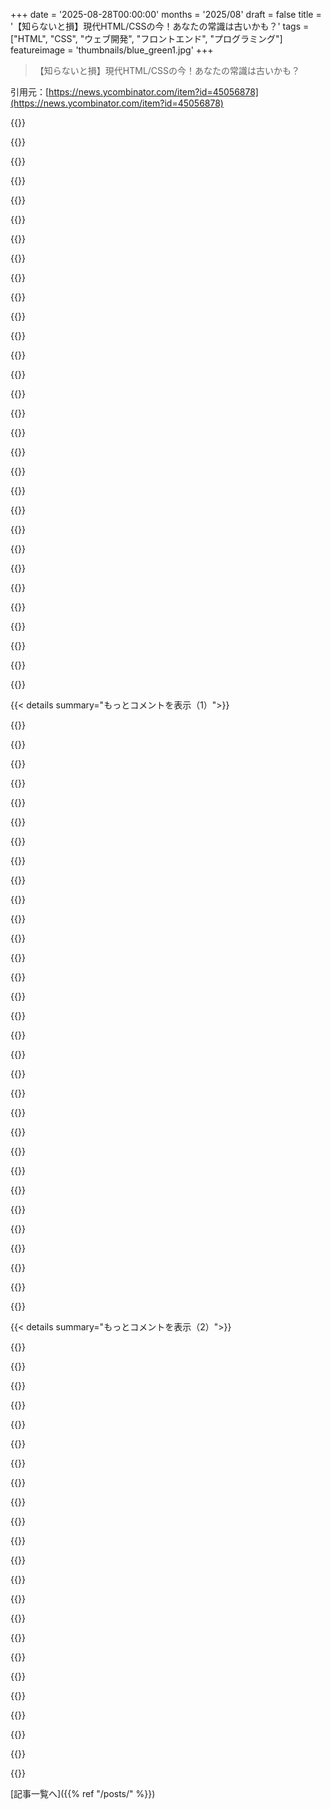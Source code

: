 +++
date = '2025-08-28T00:00:00'
months = '2025/08'
draft = false
title = '【知らないと損】現代HTML/CSSの今！あなたの常識は古いかも？'
tags = ["HTML", "CSS", "ウェブ開発", "フロントエンド", "プログラミング"]
featureimage = 'thumbnails/blue_green1.jpg'
+++

> 【知らないと損】現代HTML/CSSの今！あなたの常識は古いかも？

引用元：[https://news.ycombinator.com/item?id=45056878](https://news.ycombinator.com/item?id=45056878)




{{<matomeQuote body="ネストが追加されたのは評価するけど、CSSは全体的に見て本当に変でひどい言語だと思うね。たぶん使い方が悪いだけかもしれないけど、複雑でめちゃくちゃだし、呪文を並べて動かす感じ。継承ベースのスタイリングシステムと、継承なしで内包だけするレイアウトシステムが組み合わさってる。スタイリングとレイアウトを結合したのは間違いだったし、根本的に壊れてるものに機能を追加しても直らないよ。" userName="b_e_n_t_o_n" createdAt="2025/08/29 04:20:06" color="">}}




{{<matomeQuote body="反対意見だね。CSSに関するこういう意見は、ちゃんと時間をかけて学んでない人、特にカスケードを理解してない人が言ってるんだと思う。何年も前に新しい実装のためにCSSの仕様を深く掘り下げたけど、マークアップのセマンティクスからスタイルを分離するという目的にはすごく良く設計されてると感心したよ。" userName="tmpfs" createdAt="2025/08/29 10:39:15" color="">}}




{{<matomeQuote body="記事の「CSSへの否定的な意見の多くは、使い方をよく知らないことから来ている。多くの開発者はJavaやTypeScriptばかりでCSSの基礎を学ぶのを飛ばして、理解してないスタイリング言語に文句を言う」ってのは、あんたみたいな人のことだよ。ちゃんと学ばないくせに知ったかぶるのは傲慢だね。" userName="archerx" createdAt="2025/08/29 06:42:31" color="">}}




{{<matomeQuote body="あの複雑さは全部罠だよ。ひどい設計に無駄に時間を費やした人だけが、他人が学ぶ時間のない秘密を握ってる。あの複雑さは時間とエネルギーを食うだけで無意味だ。CSSはひどい設計、ひどいドキュメント、秘密だらけのひどい代物だよ。" userName="bsenftner" createdAt="2025/08/29 11:14:51" color="">}}




{{<matomeQuote body="あんたも筆者も、すごく傲慢な言い方だね。CSSへの反感にはもっとちゃんとした理由があるんだ。IE11にはNested flexboxのバグがあったし、サポート終了は2022年だ。記事のNested CSSは2023年12月に出たばっかり。CSSは1996年からあるんだから、現状は改善されたけど、それまでの20年以上ひどかったことを忘れないでほしいね。" userName="wmil" createdAt="2025/08/29 07:57:54" color="#ff33a1">}}




{{<matomeQuote body="「IE11にNested flexboxのバグがあった。IEのメンテが悪かったからCSSが嫌い、ってのがまともな議論になるの？」" userName="bryanrasmussen" createdAt="2025/08/29 08:16:20" color="">}}




{{<matomeQuote body="長い間、90年代後半からだいたい2012年くらいまで、IEが一番人気のブラウザだったんだ。IEで動かなかったら、それは“動かない”ってことだったから、IEに合わせて開発するしかなかったんだよ。" userName="icedchai" createdAt="2025/08/29 12:39:46" color="#ff5c5c">}}




{{<matomeQuote body="「スタイリングとレイアウトを組み合わせたのは間違いだった」って言ってるけど、UI開発したことある人なら、スタイリングとレイアウトは密接に絡み合ってるってよく知ってるはずだろ？例えば、文字列の長さ、サイズ、改行、マージンとかさ。ボーダーやパディングを変えたら、子要素のスペースも変わるじゃん。根本的に結合してるものをどうやって切り離すっていうんだよ？" userName="motorest" createdAt="2025/08/29 18:40:37" color="#ff33a1">}}




{{<matomeQuote body="じゃあ、あんたの提案はなに？" userName="darkwater" createdAt="2025/08/29 11:31:42" color="">}}




{{<matomeQuote body="いちいちツールの細かいところまで何週間もかけて学ぶ暇なんてないよ。ただ使ってパッと終わらせたいだけなんだ。もしツールが直感に反して使いにくいなら、それはツールが悪いし、みんなが別のを探すのも当然でしょ。" userName="m-schuetz" createdAt="2025/08/29 09:31:31" color="#38d3d3">}}




{{<matomeQuote body="Webのフロントエンドは一回捨てて、グラフィックアプリ向けに作られたシステムでやり直そうよ。HTTPは残し、HTML/CSSはPDFみたいにドキュメント用にしてさ。UIはRedLangやProcessingみたいにサクサク動くものが欲しいんだよ。開発者が大量のシムウェアをクライアントに押し付けるのはもうやめようぜ。" userName="mikestorrent" createdAt="2025/08/29 20:15:31" color="#45d325">}}




{{<matomeQuote body="個人的にはCSSのカスケードが問題だと思うな。シンプルなドキュメントならよかったけど、アプリを作るようになったらもうカスケードが無限の頭痛の種だよ。今時のCSSモジュールとかTailwindとかって、まさにカスケードや詳細度の問題を避けるためにあるんだし。概念は難しくないけど、実際何百ものCSSファイルがあるアプリだと、もう地獄絵図だよ。" userName="sensanaty" createdAt="2025/08/29 18:15:54" color="#45d325">}}




{{<matomeQuote body="そうかもしれないけど、HTML構造とレイアウトを分離できるって考えがそもそも間違いだと思うんだ。特にレイアウトが親や兄弟を参照してる時とか。CSSの夢はスタイルと意味を分けることだったけど、結局HTMLが意味をなさなくなって全部divになった。CSSはサイトをドキュメントだと思ってた時代に作られたから、その概念自体が欠陥だったんだよ。だからReactとかJetpack Composeみたいな新しいフレームワークは、この分離をやめてスタイルをコンポーネントに直接入れるんだ。あれはUIフレームワークであってドキュメントじゃないって認めてるからね。全部プレゼンテーションだよ。" userName="nostrademons" createdAt="2025/08/29 18:52:30" color="#ff5733">}}




{{<matomeQuote body="毎日何十ものCSSファイルと格闘してる俺が言うけど、問題はCSSじゃないんだ。作業をドキュメント化しない怠惰なデベロッパーが悪いんだよ。みんなが同じ仕様で作業してたら、一貫性のある信頼できる結果が出るんだ。デベロッパーが手探りで、数ヶ月ごとに車輪の再発明をしてたらそりゃ酷いことになるよ。" userName="reaperducer" createdAt="2025/08/29 19:36:18" color="#45d325">}}




{{<matomeQuote body="ツールをきちんと学ばないで、自分の怠け心を棚に上げてツールのせいにするってわけね。なるほど。" userName="archerx" createdAt="2025/08/29 12:42:41" color="">}}




{{<matomeQuote body="確かに俺もCSSの複雑な挙動をじっくり学ぶ時間はなかったな。カスケードとか詳細度みたいなカスケードプロパティはやっぱり最悪の機能だと思うよ。スタイルルールの全体像を頭の中で維持するのって難しいし、結局は試行錯誤になっちゃうんだ。結局CSSに変換されるたくさんの「方言」以外、誰ももっといい代替案を出せてないけどね。" userName="raxxorraxor" createdAt="2025/08/29 11:50:20" color="#ff5733">}}




{{<matomeQuote body="結局、全部エッジケースだよ。" userName="bsenftner" createdAt="2025/08/29 12:27:55" color="">}}




{{<matomeQuote body="今のCSSは問題だらけだけど、もっと統一感のあるレイアウトシステムを設計して、CSSをコンパイル先にできないかな？今のプリプロセッサは、CSSの半端なアイデアの上にさらに半端なアイデアを乗せてるだけって感じだよね。" userName="tobr" createdAt="2025/08/29 05:00:36" color="#38d3d3">}}




{{<matomeQuote body="TailwindはCSSの問題をかなり解消してくれるから人気なんだろうね。レイアウトシステムってよりは、CSSの嫌な部分を減らしてくれる感じ。Reactの＜Flex＞とか＜Grid＞みたいな高レベルの抽象化でも、うまくいくかもね。" userName="b_e_n_t_o_n" createdAt="2025/08/29 06:03:18" color="#38d3d3">}}




{{<matomeQuote body="具体的な例とかあるの？" userName="yladiz" createdAt="2025/08/29 15:20:05" color="">}}




{{<matomeQuote body="UI構築専用のネイティブフレームワークがいっぱいあるのに、Webフロントエンドがそれらを全部打ち負かしたってすごいよね。" userName="peanut-walrus" createdAt="2025/08/29 20:30:27" color="">}}




{{<matomeQuote body="ちゃんと学ばないで不満を言うのは、その人自身を物語ってる。間違ったやり方をしてツールを責めるなんて、一番傲慢な態度だよ。" userName="archerx" createdAt="2025/08/29 12:47:28" color="">}}




{{<matomeQuote body="Flexboxって、実際みんなが使い始めたのは2013年くらいからじゃない？2022年のIEのバグの話と2012年の話は関係ないと思うな。WDで2009年にあったのは知ってるけど、人気が出たのは2014〜2015年頃だよ。" userName="bryanrasmussen" createdAt="2025/08/30 16:20:11" color="#785bff">}}




{{<matomeQuote body="CSSに文句を言う人って、ろくに勉強もしないで「オモチャ」扱いする人が多いってのが俺の経験。見た目が良くてメンテしやすいページを作るのって、バックエンドのコードを書くのと同じくらい労力と計画が必要なんだよ。" userName="pseudosavant" createdAt="2025/08/29 17:55:32" color="#ff33a1">}}




{{<matomeQuote body="みんなCSSがどれだけ難しいかって過剰に騒ぎすぎだよ。昔も今も、技術は進歩してるのに、勉強を嫌がってネットで文句ばかり言う人の態度は変わってないんだよね。" userName="archerx" createdAt="2025/08/29 12:45:39" color="">}}




{{<matomeQuote body="ビデオゲームって、「お前が学ぶ努力をしてないだけ」じゃなくて、「俺たちのデザインが悪かった」って反省して、誰でも楽しめるように作り直したから良くなったんだよ。プログラミング言語もそう謙虚であるべきだよね。" userName="jimbob45" createdAt="2025/08/29 19:06:09" color="#785bff">}}




{{<matomeQuote body="CSS Zen Gardenは健在だけど、Webが出版プラットフォームとして盛り上がった時代は終わったね。今CSSを書くのはWebアプリの文脈で、Zen Gardenみたいなスタイルはむしろアウト。個人サイトはスパムやハッカー、ビットコインマイナーのリスクだらけだし、プレゼンテーションを自由にできないFacebookやTikTok、RedditみたいなSNSが主流になったってこと。MySpaceやLiveJournalみたいにCSSで遊べたSNSはもうないんだ。" userName="nostrademons" createdAt="2025/08/29 19:06:20" color="#38d3d3">}}




{{<matomeQuote body="もちろん、僕は怠け者だよ、なんで不必要な手間をかけたいんだ？もしツールが悪いUXで余計な労力を要求するなら、僕は別のものを見つける。使える時間は限られてるからね。もし他のツールがないなら、「そこそこでいい」仕事をして、もっと重要なタスクに移るよ。幸運なことに、Kritaの代わりにGimp、Cuda&OpenGLの代わりにVulkan、C++の代わりにRustみたいな代替品はよくあるんだ。" userName="m-schuetz" createdAt="2025/08/29 16:21:45" color="">}}




{{<matomeQuote body="この記事の内容には共感するけど、「JavaScriptを望まないユーザーがいる」っていう価値提案は正直響かないな。僕はArchユーザーで、ブラウザスクリプトやWebクローリングもする「True Believer」だけど、これはかなりニッチなユーザー層の好みだよ。まるで「10%のユーザーがIE6を使ってる」時代の議論に逆戻りするみたいで、CSSが優位に立つ理由は、もっと説得力のあるところにあるはずだ。" userName="keeganpoppen" createdAt="2025/08/28 23:12:37" color="#ff33a1">}}




{{<matomeQuote body="ちなみに、僕はnoscriptを使ってインターネットを利用してるけど、完璧に使いやすいよ。JavaScriptが必要なサイトは、拡張機能から有効にするだけでいいから、いつも使うサイトで邪魔になることはないんだ。パフォーマンスやバッテリー、セキュリティにとってもかなり良い。一週間以上noscriptで生活してみたことある？きっとあなたの見方も少し変わると思うよ。ちなみに、僕はこのブログ記事の作者です。" userName="rebane2001" createdAt="2025/08/28 23:39:06" color="#38d3d3">}}




{{< details summary="もっとコメントを表示（1）">}}

{{<matomeQuote body="noscriptを使ってるってことは、結局大量のアプリを代わりに使ってるってことだよね？Windowsアプリ、iOSアプリ、何でも。でしょ？だって、FacebookやWhatsApp、BSky、Drive、CoD:BO6、その他諸々を使いたい（ただ見るだけじゃなく）んだから。そしてそれらは全部、同じプライバシーを侵害する力を持つ環境で動いてる（正直もっと危険なことも多い）。「noscriptを使え」っていうのは、結局「ブラウザを使わずにスマホを使え」って言ってるのと同じじゃない？何の意味があるんだ。（正直、この議論をしてる人のほとんどが最終的にこう認めるんだ。「no javascript」は「no Google」を意味してるだけで、彼らの目標はプライバシーなんかじゃなく、World Wide Webというプラットフォームを破壊してAppleの製品を優遇することなんだ、ってね）。" userName="ajross" createdAt="2025/08/29 01:49:02" color="#ff5c5c">}}




{{<matomeQuote body="「一部のユーザーはJavaScriptを望まない」って？<br>その通りだよ、ほとんどの人が望んでないね。" userName="exabrial" createdAt="2025/08/29 00:11:25" color="">}}




{{<matomeQuote body="Webユーザーの99.9%以上はJavaScriptなんて聞いたこともないよ。" userName="dmd" createdAt="2025/08/29 00:13:23" color="">}}




{{<matomeQuote body="僕はDiscordやBlueskyみたいなWebアプリではJavaScriptを有効にしてるよ。まだ訪れたことのないサイトでJavaScriptをデフォルトで無効にするのは、攻撃を受けるリスクを制限するのにすごく有効なんだ。Facebookみたいなサイトはあまり使わないから、同意した時だけJavaScriptを動かす感じ。もちろんプログラムやアプリは使うけど、攻撃を受けるリスクと脅威モデルは「ゼロかヒャクか」じゃないから、できるだけ安全にする方がいいでしょ。" userName="rebane2001" createdAt="2025/08/29 01:57:27" color="#ff5733">}}




{{<matomeQuote body="でもさ、市場の決定ってミクロ経済的なものじゃないんだよ。もしみんながnoscriptをデフォルトで使うような世界になったら、誰もWebアプリなんて作らなくなる（だってプラットフォームがデフォルトで最悪になるから）。そしてみんなが、その時の支配的なベンダーのネイティブアプリを使うようになる。それって、プライバシーやセキュリティ含めて、ほぼ全ての指標で今よりずっと（はるかに）悪い状況になるんだよ。あなたの論理は「寄生虫」みたいにしか機能しない。ほとんどの人がnoscriptを使わないからこそ、あなたはそれを使って自分を「守れる」んだ。" userName="ajross" createdAt="2025/08/29 02:22:37" color="#ff33a1">}}




{{<matomeQuote body="僕にとっての魅力は、宣言的なCSSで数バイトでできることが、命令的なJavaScriptだと何行も書かないとダメで、変な挙動やフレームワークの互換性問題が減るし、Time-to-interactiveも低いことなんだ。noscriptの状況で動くのは、おまけみたいなものだよ。心の奥底では、DSSSLが恋しいな。" userName="inopinatus" createdAt="2025/08/29 01:41:43" color="#45d325">}}




{{<matomeQuote body="俺もnoscriptをほぼいつもオンにしてるよ。でもさ、JSがないと動かないものが結構あるんだ。GoogleやBingの検索、YouTube、Tor Browserじゃない普通のFireFoxだとDuckDuckGoすら動かない。Tor BrowserならDuckDuckGoは動くから普段はそれ使ってるんだけどね。JS必須の点滅広告とかあるサイトは、だいたいスキップしてるわ。" userName="Mars008" createdAt="2025/08/29 00:14:47" color="#785bff">}}




{{<matomeQuote body="俺は個人的なthreat modelを持ってるんだから、“parasite”なんかじゃないよ。ブラウザのCVEsだって二桁ある人間だから、余計な注意を払うのは当然だと思うね。それにnoscriptってのは、JavaScriptが実行できないって意味じゃなくて、FlashやJava Appletみたいに同意が必要ってことなんだよ。あんたの議論は、noscriptユーザーがJavaScriptを全然使わないって決めつけてるけど、それは違うね。" userName="rebane2001" createdAt="2025/08/29 02:57:05" color="#45d325">}}




{{<matomeQuote body="90%なら信じるけど、99.9%はちょっと言い過ぎな気がするな。" userName="__MatrixMan__" createdAt="2025/08/29 02:54:46" color="">}}




{{<matomeQuote body="「1週間noscriptで暮らしたことある？」って？俺はJavaScriptもマウスもなしで20年以上生きてるんだが。Webを始めた頃はJavaScriptなんてなかったんだよ。テキストを読んでファイルをダウンロードするのは毎年どんどん簡単になってるしね。普段はブラウザでHTTPリクエストすることは避けてるし、保存したHTMLをテキストオンリーのブラウザで読むこともあるよ。" userName="1vuio0pswjnm7" createdAt="2025/08/29 04:20:23" color="#ff33a1">}}




{{<matomeQuote body="あんたは平均的なユーザーがコンピューターについてどれくらい知ってるか、めっちゃ過大評価してると思うよ。" userName="ChrisRR" createdAt="2025/08/29 12:57:58" color="">}}




{{<matomeQuote body="JavaScriptを使いたくないユーザーのことには軽く触れてるだけだけど、記事のほとんどはCSSの機能を紹介することに費やされてるね。パフォーマンス向上の動機も挙げられてるけど、動機付けの全体を深く掘り下げてないのは良いと思うよ。個人的には、技術を見せることに集中してる方が生産的だと思うね。" userName="bee_rider" createdAt="2025/08/28 23:58:15" color="#38d3d3">}}




{{<matomeQuote body="多くの人は膵臓がんのことなんて聞いたこともないだろ。それを説明して、彼らが納得するか見てみろよ。IEのJavaScriptは、多分、彼らのシステムを少なくとも何回も台無しにしてきたはずだし、彼らはトラッキングが何かも知ってるんだ。" userName="pessimizer" createdAt="2025/08/29 00:26:13" color="">}}




{{<matomeQuote body="「個人的なthreat modelを持ってるから“parasite”じゃない」って？違うね。もしみんなが君の「personal threat model」を持ったら、君が使ってるプラットフォームが死んで、noscriptの選択肢すらなくなっちゃうんだよ。だからこの比喩は的を射てるし、俺は主張を曲げないね。" userName="ajross" createdAt="2025/08/29 14:08:41" color="#ff5733">}}




{{<matomeQuote body="Tor Browserって、めちゃくちゃ遅いんじゃないの？" userName="typpilol" createdAt="2025/08/29 01:49:14" color="">}}




{{<matomeQuote body="noscriptを使ってる人たちをターゲットにするのは、あまり意味がないってのは同意するよ。でも同時に、あまり触れられてないもう一つの側面を強く強調したいんだ。つまり、コードを減らしてブラウザの機能をもっと活用するのは、とてつもなく価値があるってことさ！やることを減らしてブラウザに任せるのは、すごく良い結果をもたらすんだよ。" userName="jauntywundrkind" createdAt="2025/08/28 23:32:11" color="#45d325">}}




{{<matomeQuote body="私はnoscript賛成派だけど、それはオタク界隈だけの話かもね。一般の人にはあまり響かないだろうし。個人的にはnoscriptに価値があると思ってるよ。記事はすごく良いのに、こういう些細なことで議論が盛り上がっちゃうのは残念だな。" userName="keeganpoppen" createdAt="2025/08/29 03:00:57" color="">}}




{{<matomeQuote body="FacebookやWhatsAppを使いたきゃJSいるって言うけど、俺はGoogleやFacebookみたいな巨大企業に縛られたくないね。Googleアカウントも持ってないし、AndroidからGoogleアプリも消してるよ。JSなしで平気な奴は、SNSやGoogleアプリなしでも生きていけるタイプだと思う。これは根本的に違う世界観だから、無理に分かり合おうとする必要もないんじゃないかな。" userName="hilbert42" createdAt="2025/08/29 05:36:37" color="#45d325">}}




{{<matomeQuote body="ad-techで働いてる奴らがいるってことだな！冗談は抜きにして、JSがない時代からWebを使ってる俺たちからすれば、JSなしでも問題なく動くんだよ。最近、SEOとか非JS向けに作ったルーターをReact用に更新したら、JSなしでもページ全体が見れるようになった。curlでテキストも画像プレースホルダーも表示できるし。JSなしのサポートってそんなに難しくないって！" userName="floydnoel" createdAt="2025/08/31 11:09:49" color="">}}




{{<matomeQuote body="もうそんな時代じゃないよ。JSがいらない時はすごく使えるんだ。Torで5MB/s以上のダウンロードも見たことあるしね。良くも悪くも、出口ノードは制御できないから、リセットしないと変えられないけど。一部のサイトはユーザーの場所を気にするから注意が必要だけどね。" userName="Mars008" createdAt="2025/08/29 07:32:28" color="">}}




{{<matomeQuote body="誰にとって悪いって？エンドユーザーじゃないでしょ。彼らは使うなら一度許可するだけなんだから。ブラウザの通知とかマイクの許可と一緒だよ。もし全員がnoscriptを使ったら、たぶんインターフェースも許可フローみたいに変わるかもね。それに、みんなDiscordやSlackみたいな「ネイティブ」アプリを選んでるけど、あれってただのWebアプリのラッパーじゃん。スマホでも同じで、Twitter/XのネイティブアプリをWeb版より好むよね。でも、それでもWebアプリは作り続けられてるし、みんながnoscriptを使っても作り続けられるよ。" userName="Jach" createdAt="2025/08/29 02:55:49" color="#45d325">}}




{{<matomeQuote body="私は普段JavaScriptをオフにしてて、必要な時だけオンにするタイプなんだ。JSなしのメリットが大きすぎて、もう手放せないね。JS自体が嫌いなわけじゃなくて、プライバシー侵害とか、重すぎるページ、ロードの遅さとか、サイト側がユーザーにしてくる「嫌がらせ」が問題なんだよ。CSSだけでだいたいのことはできるし。JSをオフにするだけでページがめちゃくちゃ速くなるから、もっと多くの人にこの快適さを知ってほしいな。" userName="hilbert42" createdAt="2025/08/29 04:28:34" color="#ff5c5c">}}




{{<matomeQuote body="noscriptで、インタラクティブな要素が必要な時にだけ許可する「オプトイン」の体験が気に入ってるよ。決済とかでたまにカクつくことはあるけど、もう10年くらいnoscript使ってるから慣れちゃったね。CPU食いまくりの広告とか、意味不明な動画広告に比べたら全然気にならないよ。" userName="djtango" createdAt="2025/08/29 02:38:42" color="">}}




{{<matomeQuote body="「ブラウザに任せればいい」っていうのは分かるけど、もしブラウザがそれをちゃんと、一貫性を持ってやってくれるなら、って話だよね。残念ながらそうじゃないんだ。ある環境ではマウスが動くと変な色のスライダーが飛び出してくるのに、別の環境では固定サイズの違う色のスライダーが出てくる。これじゃあ、統一感のあるデザインなんて作れないよ。" userName="lukan" createdAt="2025/08/29 01:09:47" color="">}}




{{<matomeQuote body="JSオフのメリットは大きいのに、最近のブラウザは無効化しにくいよね。Firefoxも昔は簡単だったのに、Googleの圧力で機能が削除されたんだろうな。JSなしだと広告がほとんど出ないし。AndroidならPrivacy Browser、WindowsやLinuxならPale Moonで簡単にオフにできるよ。HNみたいなテックサイトでこのメリットが語られないのは、JSで稼いでる人が多いからだろうね。" userName="hilbert42" createdAt="2025/08/29 05:07:46" color="#ff33a1">}}




{{<matomeQuote body="NoScriptを長年使ってるけど、’完璧に使える’ってのは言い過ぎだと思うな。HNやRedditで新しいサイトに行くと、JSなしじゃまともに動かないサイトが多すぎる。JSを悪者にしてCSSで何でもやろうとした時期もあったけど、大規模な開発だとそれぞれ得意なことが違うって気づいたよ。どちらも進化してるし、CSSでできることが増えてるのは良いことだね。" userName="h4ny" createdAt="2025/08/29 03:56:50" color="">}}




{{<matomeQuote body="CSSの最悪なところは、多くの人がちゃんと学ぼうとしないで、たった一日使っただけで強い意見を持つことだよね。" userName="firefoxd" createdAt="2025/08/29 06:04:22" color="">}}




{{<matomeQuote body="20年前にCSSを学んだ俺から言わせれば、カスケーディング（継承）は最悪だよ。チームで開発してると、ある変更が全く別のところをぶっ壊す、みたいなことばかり。複雑なセレクタとか、もはや意味不明。シンプルなレイアウトすら昔は激ムズだったし、何でCascading Rulesなんてものにしたのか理解できないね。レイアウト組むのがフルタイムの仕事になるなんておかしいだろ。" userName="locallost" createdAt="2025/08/29 06:37:40" color="#ff5c5c">}}




{{<matomeQuote body="俺はCSSのカスケーディングが好きだし、継承は’適切な場所’なら最高のアイデアだよ。CSSのカスケーディングはツリー構造だから、ドキュメントを解析するのにすごく合ってるんだ。人間も知識を整理するのにツリーを使うことが多いしね。ドキュメントとCSSは相性バツグンだと思うよ。" userName="tankenmate" createdAt="2025/08/29 07:20:04" color="#38d3d3">}}




{{<matomeQuote body="問題は、どのプロパティがカスケーディングするかしないか、全然分からないってことだよね。ブロック要素、Flexbox、リンクとか、特殊なケースが多すぎる。結局、試行錯誤で一番よくあるパターンを覚えるしかないんだ。" userName="easyThrowaway" createdAt="2025/08/29 11:03:25" color="">}}

{{</details>}}




{{< details summary="もっとコメントを表示（2）">}}

{{<matomeQuote body="30年前に学んだ時、CSSがこんなに普及するとは誰も思ってなかったよ。DSSSLとかJSSとか、他にも選択肢があったんだ。DSSSLはHTMLと同じSGML系、JSSはNetscapeが推してたJavaScript構文だった。ちなみに、JavaScriptってCSSより先にブラウザに登場してたんだよ。" userName="weinzierl" createdAt="2025/08/29 08:24:57" color="#38d3d3">}}




{{<matomeQuote body="俺もCSSを20年やってるけど、それって君のスキル不足じゃないの？" userName="archerx" createdAt="2025/08/29 06:44:58" color="">}}




{{<matomeQuote body="昔ポッドキャストアプリを作った時、CSSでフッターを’常に下部に表示’、’常に可視’、’コンテンツを隠さない’、’ハック不要’で実装しようとしたんだ。でも、結局無理だったよ。本当にひどいシステムだと思ったね。" userName="jhhh" createdAt="2025/08/30 00:35:21" color="">}}




{{<matomeQuote body="挙げた条件のどれかを破らずにやるのは無理だよ。SOとかブログで提案されてる解決策は、コンテンツが多すぎると画面外に押し出されたり（条件2違反）、少なすぎると最後の要素の下に引き上げられたり（条件1違反）、絶対配置を使うとコンテンツを隠したりする（条件3違反）。結局、フッターと同じサイズの空要素を絶対配置で使うことになり、それがフッターの下をスクロールする要素になる（条件4）。Google Podcastsもそうしてたはずだけど、これってただのハックだよ。ページに犠牲になる要素を作らなくても、もっとシンプルな方法がありそうなもんだけどね。" userName="jhhh" createdAt="2025/08/30 02:13:04" color="#45d325">}}




{{<matomeQuote body="隠したくないコンテンツに下パディングがあれば、フローティングフッターはその追加パディングの真上にくるはずだよ。さらに、FlexboxやGridを使えば、もっとうまく、ハックなしで処理できる。これって、CSSで見た中で一番複雑なことには思えないな。" userName="firefoxd" createdAt="2025/08/30 06:20:52" color="">}}




{{<matomeQuote body="それはもう俺の投稿で言及したハックのことだね。もしシンプルにFlexboxやGridで解決できるなら、自由に投稿してくれよ。" userName="jhhh" createdAt="2025/08/30 13:26:00" color="">}}




{{<matomeQuote body="＞CSSの最悪なところは、多くの人が学習しようとしないことだ<br>20以上の仕様を全部深く学ばずにCSSを使うなんて、とんでもない！ひどい話だ！<br>ツールを使うのに問題があるなら、人じゃなくてツールの方を見るべきだよ。人は変わらない。バンドソーを使う人にもっと注意しろとは言わないだろ？安全機能を付けるんだよ。" userName="noelwelsh" createdAt="2025/08/29 07:29:28" color="#ff5c5c">}}




{{<matomeQuote body="もちろん、20年分の仕様を全部学ぶ必要なんてないよ。他のプログラミング言語やマークアップ言語と同じで、現代的に使うのに必要なことはいくつかあって、それ以外のことは時間をかけて覚えていけばいいんだ。" userName="bryanrasmussen" createdAt="2025/08/29 08:18:10" color="">}}




{{<matomeQuote body="もし無謀な行動を示したなら、実際はバンドソーを使わせないだろ。" userName="grebc" createdAt="2025/08/29 09:53:53" color="">}}




{{<matomeQuote body="そうだね、でもそれは有能なプロに「もっと注意しろ」と言うのとは違うよ。事故は、個人にもっと用心深さを求めるんじゃなくて、事故が起こりにくいシステムを作ることで防ぐんだ。だからバンドソーにはガードとか他の安全機能が付いてるんだよ。" userName="noelwelsh" createdAt="2025/08/29 10:52:07" color="#785bff">}}




{{<matomeQuote body="1時間くらいでCSSを効果的に使う方法が分からない人は”プロ”じゃないね。CSSはすごくシンプルで、すごくパワフルだ。みんなの理解が不足してるみたいだし、これらのコメントを見ると、意図的な無知に行き着くように思えるよ。" userName="leptons" createdAt="2025/08/29 18:17:19" color="">}}




{{<matomeQuote body="例えばJSみたいな他のプログラミング言語に対しても、同じ基準を適用する？" userName="rebane2001" createdAt="2025/08/29 07:35:24" color="">}}




{{<matomeQuote body="Of course. I think JS is full of mistakes. To be fair some of the more egregious ones have been fixed, but there are still plenty left.I’m a big believer in learning new stuff, when that stuff has lasting value. However it is far more efficient to fix things, a one time cost that benefits everyone, than to ask everyone to learn the quirks of a tool, a cost that is paid every time someone new comes along." userName="noelwelsh" createdAt="2025/08/29 07:39:14" color="">}}




{{<matomeQuote body="Are you implying that having both String.prototype.substring and String.prototype.substr is somehow confusing?JS is in general better because by the time it came out people knew what to expect from a scripting language.CSS didn’t really have a lot of earlier styling and layout languages to copy. Also the original vision was much more limited." userName="wmil" createdAt="2025/08/29 08:09:02" color="">}}




{{<matomeQuote body="＞  Also the original vision was much more limited.Is this about CSS or JS (and things like Node)?" userName="timeon" createdAt="2025/08/29 09:34:40" color="">}}




{{<matomeQuote body="You don’t tell people to be careful when using a saw?!How about we do both? We expect people to be able to use the tools, you know, properly, and make sure the tools are well-designed?" userName="squigz" createdAt="2025/08/29 10:38:04" color="">}}




{{<matomeQuote body="＞ How dare people use CSS without learning in-depth all 20+ specifications! It’s an outrage!Is strange reaction to:＞ ... then have a strong opinion after they were forced to use it for a day.There is not problem with using something without understanding all complex rules. Point is about forming strong opinion based on superficial knowledge.People are not humble these days." userName="timeon" createdAt="2025/08/29 09:32:53" color="">}}




{{<matomeQuote body="I didn’t realize that nesting is official now, last time I checked it was still a proposal. Nice!CSS has a lot of weirdness but I feel like it’s been following the trajectory of Javascript toward becoming decent language. Flexbox and the :has selector, and now nesting, cover a lot of the pain points I’ve had over the years." userName="thedanbob" createdAt="2025/08/29 11:27:48" color="#ff5c5c">}}




{{<matomeQuote body="Two of those wishlists css features already exist as specs:＞ n-th child variableSee sibiling-index() and sibling-count() https://developer.mozilla.org/en-US/docs/Web/CSS/sibling-ind...＞ Reusable blocksSee @function and @mixin draft spec, https://drafts.csswg.org/css-mixins-1/ and https://css-tricks.com/functions-in-css/Both are available in chrome already." userName="dsmmcken" createdAt="2025/08/29 02:29:11" color="#ff5c5c">}}




{{<matomeQuote body="Okay, but are those radio tabs accessible?I think that if you want to follow WAI-ARIA practices, the aria-selected, tabindex and aria-controls need to be updated via JS when the active tab changes? I’d love to be wrong about that.Accessibility is often an afterthought. And, sometimes there’s an assumption that by working with HTML/CSS directly, accessibility comes built in. Just Something to keep in mind when choosing an approach." userName="atomicfiredoll" createdAt="2025/08/29 06:11:46" color="#45d325">}}




{{<matomeQuote body="I think so?I am aware that people who read the blog might base parts of their websites on my examples, so I definitely want to make sure they’re accessible as to not cause a negative ripple effect on the web.I don’t have a background in accessibility, but I try to do the best I can. I try out what I make with various accessibility tools (e.g. keyboard navigation, screenreaders), and also read up on how things should be handled.For the radio tabs specifically - they are keyboard navigable, work with screenreaders, and follow the tabbing to content practice mentioned in the WAI-ARIA example[0].[0] https://www.w3.org/WAI/ARIA/apg/patterns/tabs/examples/tabs-..." userName="rebane2001" createdAt="2025/08/29 07:47:52" color="#ff5733">}}




{{<matomeQuote body="Thanks! Sorry if I came off as brash, time has been tight recently. You’ve already put a lot of work into a very informative article, and it’s appreciated. The outlook is solid. I’d like to find an opportunity to revisit some of my own code with your writing in mind.Part of the reason for mentioning the radio-tabs is because I was working on my own implementation for a personal project a few weeks ago. My goal was specifically using the role=”tab”/role=”tabpanel” pattern, but my read of the guidance left me feeling like I was trapped with using JS to set those. Since it was timeboxed, I bailed out to augmenting it with JS for and moved on.My hope was maybe somebody on HN with more of a background on accessibility could interject some thoughts here." userName="atomicfiredoll" createdAt="2025/08/29 09:59:49" color="#ff33a1">}}

{{</details>}}



[記事一覧へ]({{% ref "/posts/" %}})
